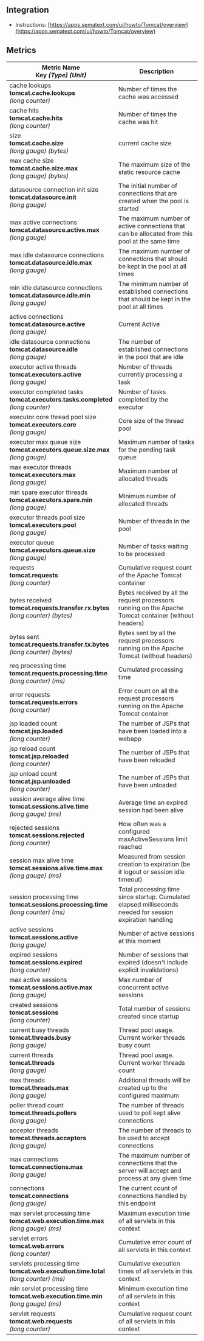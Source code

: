 ## Integration

- Instructions: [https://apps.sematext.com/ui/howto/Tomcat/overview](https://apps.sematext.com/ui/howto/Tomcat/overview)

## Metrics

Metric Name<br> Key *(Type)* *(Unit)*                                                        |  Description
---------------------------------------------------------------------------------------------|------------------------------------------------------------------------------------------------------------
cache lookups<br>**tomcat.cache.lookups** <br>*(long counter)*                               |  Number of times the cache was accessed
cache hits<br>**tomcat.cache.hits** <br>*(long counter)*                                     |  Number of times the cache was hit
size<br>**tomcat.cache.size** <br>*(long gauge)* *(bytes)*                                   |  current cache size
max cache size<br>**tomcat.cache.size.max** <br>*(long gauge)* *(bytes)*                     |  The maximum size of the static resource cache
datasource connection init size<br>**tomcat.datasource.init** <br>*(long gauge)*             |  The initial number of connections that are created when the pool is started
max active connections<br>**tomcat.datasource.active.max** <br>*(long gauge)*                |  The maximum number of active connections that can be allocated from this pool at the same time
max idle datasource connections<br>**tomcat.datasource.idle.max** <br>*(long gauge)*         |  The maximum number of connections that should be kept in the pool at all times
min idle datasource connections<br>**tomcat.datasource.idle.min** <br>*(long gauge)*         |  The minimum number of established connections that should be kept in the pool at all times
active connections<br>**tomcat.datasource.active** <br>*(long gauge)*                        |  Current Active
idle datasource connections<br>**tomcat.datasource.idle** <br>*(long gauge)*                 |  The number of established connections in the pool that are idle
executor active threads<br>**tomcat.executors.active** <br>*(long gauge)*                    |  Number of threads currently processing a task
executor completed tasks<br>**tomcat.executors.tasks.completed** <br>*(long counter)*        |  Number of tasks completed by the executor
executor core thread pool size<br>**tomcat.executors.core** <br>*(long gauge)*               |  Core size of the thread pool
executor max queue size<br>**tomcat.executors.queue.size.max** <br>*(long gauge)*            |  Maximum number of tasks for the pending task queue
max executor threads<br>**tomcat.executors.max** <br>*(long gauge)*                          |  Maximum number of allocated threads
min spare executor threads<br>**tomcat.executors.spare.min** <br>*(long gauge)*              |  Minimum number of allocated threads
executor threads pool size<br>**tomcat.executors.pool** <br>*(long gauge)*                   |  Number of threads in the pool
executor queue<br>**tomcat.executors.queue.size** <br>*(long gauge)*                         |  Number of tasks waiting to be processed
requests<br>**tomcat.requests** <br>*(long counter)*                                         |  Cumulative request count of the Apache Tomcat container
bytes received<br>**tomcat.requests.transfer.rx.bytes** <br>*(long counter)* *(bytes)*       |  Bytes received by all the request processors running on the Apache Tomcat container (without headers)
bytes sent<br>**tomcat.requests.transfer.tx.bytes** <br>*(long counter)* *(bytes)*           |  Bytes sent by all the request processors running on the Apache Tomcat (without headers)
req processing time<br>**tomcat.requests.processing.time** <br>*(long counter)* *(ms)*       |  Cumulated processing time
error requests<br>**tomcat.requests.errors** <br>*(long counter)*                            |  Error count on all the request processors running on the Apache Tomcat container
jsp loaded count<br>**tomcat.jsp.loaded** <br>*(long counter)*                               |  The number of JSPs that have been loaded into a webapp
jsp reload count<br>**tomcat.jsp.reloaded** <br>*(long counter)*                             |  The number of JSPs that have been reloaded
jsp unload count<br>**tomcat.jsp.unloaded** <br>*(long counter)*                             |  The number of JSPs that have been unloaded
session average alive time<br>**tomcat.sessions.alive.time** <br>*(long gauge)* *(ms)*       |  Average time an expired session had been alive
rejected sessions<br>**tomcat.sessions.rejected** <br>*(long counter)*                       |  How often was a configured maxActiveSessions limit reached
session max alive time<br>**tomcat.sessions.alive.time.max** <br>*(long gauge)* *(ms)*       |  Measured from session creation to expiration (be it logout or session idle timeout)
session processing time<br>**tomcat.sessions.processing.time** <br>*(long counter)* *(ms)*   |  Total processing time since startup. Cumulated elapsed milliseconds needed for session expiration handling
active sessions<br>**tomcat.sessions.active** <br>*(long gauge)*                             |  Number of active sessions at this moment
expired sessions<br>**tomcat.sessions.expired** <br>*(long counter)*                         |  Number of sessions that expired (doesn't include explicit invalidations)
max active sessions<br>**tomcat.sessions.active.max** <br>*(long gauge)*                     |  Max number of concurrent active sessions
created sessions<br>**tomcat.sessions** <br>*(long counter)*                                 |  Total number of sessions created since startup
current busy threads<br>**tomcat.threads.busy** <br>*(long gauge)*                           |  Thread pool usage. Current worker threads busy count
current threads<br>**tomcat.threads** <br>*(long gauge)*                                     |  Thread pool usage. Current worker threads count
max threads<br>**tomcat.threads.max** <br>*(long gauge)*                                     |  Additional threads will be created up to the configured maximum
poller thread count<br>**tomcat.threads.pollers** <br>*(long gauge)*                         |  The number of threads used to poll kept alive connections
acceptor threads<br>**tomcat.threads.acceptors** <br>*(long gauge)*                          |  The number of threads to be used to accept connections
max connections<br>**tomcat.connections.max** <br>*(long gauge)*                             |  The maximum number of connections that the server will accept and process at any given time
connections<br>**tomcat.connections** <br>*(long gauge)*                                     |  The current count of connections handled by this endpoint
max servlet processing time<br>**tomcat.web.execution.time.max** <br>*(long gauge)* *(ms)*   |  Maximum execution time of all servlets in this context
servlet errors<br>**tomcat.web.errors** <br>*(long counter)*                                 |  Cumulative error count of all servlets in this context
servlets processing time<br>**tomcat.web.execution.time.total** <br>*(long counter)* *(ms)*  |  Cumulative execution times of all servlets in this context
min servlet processing time<br>**tomcat.web.execution.time.min** <br>*(long gauge)* *(ms)*   |  Minimum execution time of all servlets in this context
servlet requests<br>**tomcat.web.requests** <br>*(long counter)*                             |  Cumulative request count of all servlets in this context